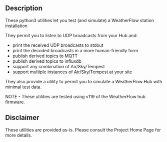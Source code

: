 ## Description

These python3 utilities let you test (and simulate) a WeatherFlow station installation

They permit you to listen to UDP broadcasts from your Hub and:
 * print the received UDP broadcasts to stdout
 * print the decoded broadcasts in a more human-friendly form
 * publish derived topics to MQTT
 * publish derived topics to influxdb
 * support any combination of Air/Sky/Tempest
 * support multiple instances of Air/Sky/Tempest at your site

They also provide a utility to permit you to simulate a WeatherFlow Hub with minimal test data.

NOTE - These utilities are tested using v119 of the WeatherFlow hub firmware.


## Disclaimer

These utilities are provided as-is.  Please consult the Project Home Page for more details.
